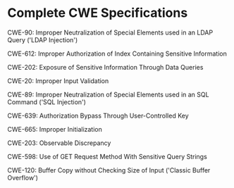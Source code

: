 

# Complete CWE Specifications

CWE-90: Improper Neutralization of Special Elements used in an LDAP Query ('LDAP Injection')

CWE-612: Improper Authorization of Index Containing Sensitive Information

CWE-202: Exposure of Sensitive Information Through Data Queries

CWE-20: Improper Input Validation

CWE-89: Improper Neutralization of Special Elements used in an SQL Command ('SQL Injection')

CWE-639: Authorization Bypass Through User-Controlled Key

CWE-665: Improper Initialization

CWE-203: Observable Discrepancy

CWE-598: Use of GET Request Method With Sensitive Query Strings

CWE-120: Buffer Copy without Checking Size of Input ('Classic Buffer Overflow')